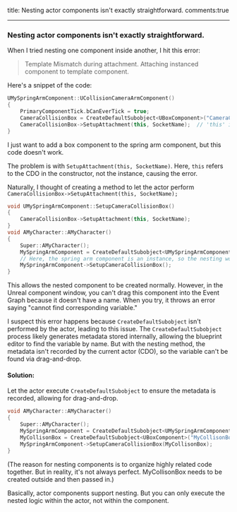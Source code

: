 title: Nesting actor components isn't exactly straightforward.
comments:true

---


### Nesting actor components isn't exactly straightforward.
 

When I tried nesting one component inside another, I hit this error: 
> Template Mismatch during attachment. Attaching instanced component to template component.

Here's a snippet of the code:
```cpp
UMySpringArmComponent::UCollisionCameraArmComponent()
{
    PrimaryComponentTick.bCanEverTick = true;
    CameraCollisionBox = CreateDefaultSubobject<UBoxComponent>("CameraCollisionBox");
    CameraCollisionBox->SetupAttachment(this, SocketName);  // 'this' is the CDO of the class, not the instance
}
```
I just want to add a box component to the spring arm component, but this code doesn't work.

The problem is with `SetupAttachment(this, SocketName)`. Here, `this` refers to the CDO in the constructor, not the instance, causing the error.

Naturally, I thought of creating a method to let the actor perform `CameraCollisionBox->SetupAttachment(this, SocketName);`
```cpp
void UMySpringArmComponent::SetupCameraCollisionBox()
{
    CameraCollisionBox->SetupAttachment(this, SocketName);
}
void AMyCharacter::AMyCharacter()
{
    Super::AMyCharacter();
    MySpringArmComponent = CreateDefaultSubobject<UMySpringArmComponent>("MySpringArmComponent");
    // Here, the spring arm component is an instance, so the nesting works.
    MySpringArmComponent->SetupCameraCollisionBox();
}
```

This allows the nested component to be created normally. However, in the Unreal component window, you can't drag this component into the Event Graph because it doesn't have a name. When you try, it throws an error saying "cannot find corresponding variable."

I suspect this error happens because `CreateDefaultSubobject` isn't performed by the actor, leading to this issue. The `CreateDefaultSubobject` process likely generates metadata stored internally, allowing the blueprint editor to find the variable by name. But with the nesting method, the metadata isn't recorded by the current actor (CDO), so the variable can't be found via drag-and-drop.

#### Solution:

Let the actor execute `CreateDefaultSubobject` to ensure the metadata is recorded, allowing for drag-and-drop.

```cpp
void AMyCharacter::AMyCharacter()
{
    Super::AMyCharacter();
    MySpringArmComponent = CreateDefaultSubobject<UMySpringArmComponent>("MySpringArmComponent");
    MyCollisonBox = CreateDefaultSubobject<UBoxComponent>("MyCollisonBox");
    MySpringArmComponent->SetupCameraCollisionBox(MyCollisonBox);
}
```


(The reason for nesting components is to organize highly related code together. But in reality, it's not always perfect. MyCollisonBox needs to be created outside and then passed in.)

Basically, actor components support nesting. But you can only execute the nested logic within the actor, not within the component.
